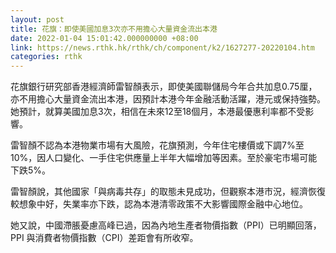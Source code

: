 ```yaml
---
layout: post
title: 花旗：即使美國加息3次亦不用擔心大量資金流出本港
date: 2022-01-04 15:01:42.000000000 +08:00
link: https://news.rthk.hk/rthk/ch/component/k2/1627277-20220104.htm
categories: rthk
---
```


花旗銀行研究部香港經濟師雷智顏表示，即使美國聯儲局今年合共加息0.75厘，亦不用擔心大量資金流出本港，因預計本港今年金融活動活躍，港元或保持強勢。她預計，就算美國加息3次，相信在未來12至18個月，本港最優惠利率都不受影響。

雷智顏不認為本港物業市場有大風險，花旗預測，今年住宅樓價或下調7%至10%，因人口變化、一手住宅供應量上半年大幅增加等因素。至於豪宅市場可能下跌5%。

雷智顏說，其他國家「與病毒共存」的取態未見成功，但觀察本港市況，經濟恢復較想象中好，失業率亦下跌，認為本港清零政策不大影響國際金融中心地位。

她又說，中國滯脹憂慮高峰已過，因為內地生產者物價指數（PPI）已明顯回落，PPI 與消費者物價指數（CPI）差距會有所收窄。
